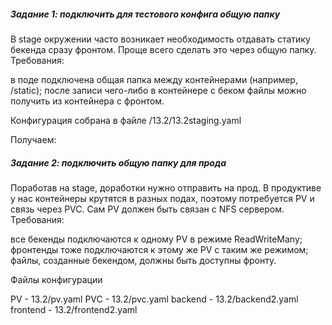 <h5> Задание 1: подключить для тестового конфига общую папку
</h5> 
В stage окружении часто возникает необходимость отдавать статику бекенда сразу фронтом. Проще всего сделать это через общую папку. Требования:

в поде подключена общая папка между контейнерами (например, /static);
после записи чего-либо в контейнере с беком файлы можно получить из контейнера с фронтом.

Конфигурация собрана в файле /13.2/13.2staging.yaml



Получаем:






<h5> Задание 2: подключить общую папку для прода
</h5> 
Поработав на stage, доработки нужно отправить на прод. В продуктиве у нас контейнеры крутятся в разных подах, поэтому потребуется PV и связь через PVC. Сам PV должен быть связан с NFS сервером. Требования:

все бекенды подключаются к одному PV в режиме ReadWriteMany;
фронтенды тоже подключаются к этому же PV с таким же режимом;
файлы, созданные бекендом, должны быть доступны фронту.



Файлы конфигурации

PV - 13.2/pv.yaml
PVC - 13.2/pvc.yaml
backend - 13.2/backend2.yaml
frontend - 13.2/frontend2.yaml



